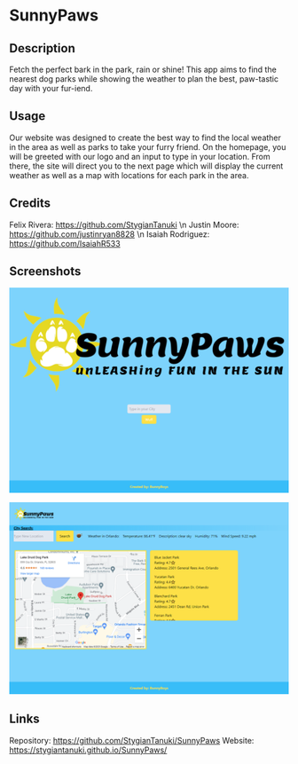 # SunnyPaws 

## Description

Fetch the perfect bark in the park, rain or shine! This app aims to find the nearest dog parks while showing the weather to plan the best, paw-tastic day with your fur-iend.

## Usage

Our website was designed to create the best way to find the local weather in the area as well as parks to take your furry friend. On the homepage, you will be greeted with our logo and an input to type in your location. From there, the site will direct you to the next page which will display the current weather as well as a map with locations for each park in the area.

## Credits

Felix Rivera: https://github.com/StygianTanuki \n
Justin Moore: https://github.com/justinryan8828 \n
Isaiah Rodriguez: https://github.com/IsaiahR533

## Screenshots

![Screenshot of Website](./images/_C__Users_Felix_Documents_UCF_Projects_Project_1_SunnyPaws_index.html.png)

![Screenshot of Website](./images/_C__Users_Felix_Documents_UCF_Projects_Project_1_SunnyPaws_location.html.png)

## Links

Repository: https://github.com/StygianTanuki/SunnyPaws
Website: https://stygiantanuki.github.io/SunnyPaws/